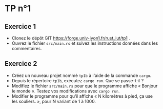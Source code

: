# TP n°1


## Exercice 1

* Clonez le dépôt GIT https://forge.univ-lyon1.fr/rust_iut/tp1 .
* Ouvrez le fichier `src/main.rs` et suivez les instructions données dans les commentaires.

## Exercice 2

* Créez un nouveau projet nommé `tp1b` à l'aide de la commande `cargo`.
* Depuis le répertoire `tp1b`, exécutez `cargo run`. Que se passe-t-il ?
* Modifiez le fichier `src/main.rs` pour que le programme affiche « Bonjour le monde ».
  Testez vos modifications avec `cargo run`.
* Modifier le programme pour qu'il affiche « N kilomètres à pied, ça use les souliers. »,
  pour N variant de 1 à 1000.